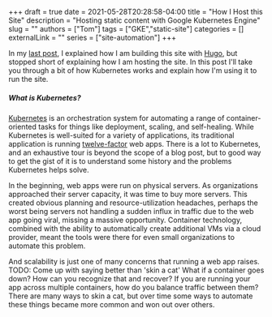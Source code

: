 +++ 
draft = true
date = 2021-05-28T20:28:58-04:00
title = "How I Host this Site"
description = "Hosting static content with Google Kubernetes Engine"
slug = ""
authors = ["Tom"]
tags = ["GKE","static-site"]
categories = []
externalLink = ""
series = ["site-automation"]
+++

In my [last post](/posts/building-with-hugo/), I explained how I am building this site with [Hugo](https://gohugo.io/), but stopped short of explaining how I am hosting the site.
In this post I'll take you through a bit of how Kubernetes works and explain how I'm using it to run the site.

##### What is Kubernetes?

[Kubernetes](https://kubernetes.io/) is an orchestration system for automating a range of container-oriented tasks for things like deployment, scaling, and self-healing.
While Kubernetes is well-suited for a variety of applications, its traditional application is running [twelve-factor](https://12factor.net/) web apps.
There is a lot to Kubernetes, and an exhaustive tour is beyond the scope of a blog post, but to good way to get the gist of it is to understand some history and the problems Kubernetes helps solve.

In the beginning, web apps were run on physical servers.
As organizations approached their server capacity, it was time to buy more servers.
This created obvious planning and resource-utilization headaches, perhaps the worst being servers not handling a sudden influx in traffic due to the web app going viral, missing a massive opportunity.
Container technology, combined with the ability to automatically create additional VMs via a cloud provider, meant the tools were there for even small organizations to automate this problem.

And scalability is just one of many concerns that running a web app raises.
TODO: Come up with saying better than 'skin a cat'
What if a container goes down? 
How can you recognize that and recover? 
If you are running your app across multiple containers, how do you balance traffic between them? 
There are many ways to skin a cat, but over time some ways to automate these things became more common and won out over others.

